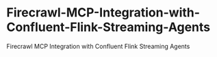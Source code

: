 # Firecrawl-MCP-Integration-with-Confluent-Flink-Streaming-Agents
Firecrawl MCP Integration with Confluent Flink Streaming Agents
